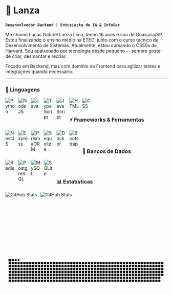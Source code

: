 # 👾 Lanza

**`Desenvolvedor Backend | Entusiasta de IA & InfoSec`**

Me chamo Lucas Gabriel Lanza Lima, tenho 16 anos e sou de Guaiçara/SP. Estou finalizando o ensino médio na ETEC, junto com o curso técnico de Desenvolvimento de Sistemas. Atualmente, estou cursando o CS50x de Harvard. Sou apaixonado por tecnologia desde pequeno -- sempre gostei de criar, desmontar e recriar.

Focado em Backend, mas com domínio de Frontend para agilizar testes e integrações quando necessário.

---
<!-- Linguagens e Framaeworks -->
### 🤖 Linguagens
<img 
    align="left" 
    alt="Python" 
    title="Python"
    width="30px" 
    style="padding-right: 10px; margin-bottom: 10px;" 
    src="https://cdn.jsdelivr.net/gh/devicons/devicon@latest/icons/python/python-original.svg" 
/>
<img 
    align="left" 
    alt="NodeJS"
    title="NodeJS" 
    width="30px" 
    style="padding-right: 10px; margin-bottom: 10px;" 
    src="https://cdn.jsdelivr.net/gh/devicons/devicon@latest/icons/nodejs/nodejs-original.svg" 
/>
<img 
    align="left" 
    alt="Java"
    title="Java" 
    width="30px" 
    style="padding-right: 10px; margin-bottom: 10px;" 
    src="https://cdn.jsdelivr.net/gh/devicons/devicon@latest/icons/java/java-original.svg" 
/>
<img 
    align="left" 
    alt="TypeScript"
    title="TypeScript" 
    width="30px" 
    style="padding-right: 10px; margin-bottom: 10px;" 
    src="https://cdn.jsdelivr.net/gh/devicons/devicon@latest/icons/typescript/typescript-original.svg" 
/>
<img 
    align="left" 
    alt="JavaScript" 
    title="JavaScript"
    width="30px" 
    style="padding-right: 10px; margin-bottom: 10px;" 
    src="https://cdn.jsdelivr.net/gh/devicons/devicon@latest/icons/javascript/javascript-original.svg" 
/>
<img 
    align="left" 
    alt="HTML"
    title="HTML" 
    width="30px" 
    style="padding-right: 10px; margin-bottom: 10px;" 
    src="https://cdn.jsdelivr.net/gh/devicons/devicon@latest/icons/html5/html5-original.svg" 
/>
<img  
    align="left" 
    alt="CSS" 
    title="CSS"
    width="30px" 
    style="padding-right: 10px; margin-bottom: 10px;" 
    src="https://cdn.jsdelivr.net/gh/devicons/devicon@latest/icons/css3/css3-original.svg" 
/>

<br/>
<br/>

### ⚡ Frameworks & Ferramentas
<img 
    align="left" 
    alt="NestJS" 
    title="NestJS"
    width="30px" 
    style="padding-right: 10px; margin-bottom: 10px;" 
    src="https://cdn.jsdelivr.net/gh/devicons/devicon@latest/icons/nestjs/nestjs-original.svg"          
/>
<img 
    align="left" 
    alt="Express" 
    title="Express"
    width="30px" 
    style="padding-right: 10px; margin-bottom: 10px;" 
    src="https://cdn.jsdelivr.net/gh/devicons/devicon@latest/icons/express/express-original.svg"
/>
<img 
    align="left" 
    alt="PrismaORM" 
    title="PrismaORM"
    width="30px" 
    style="padding-right: 10px; margin-bottom: 10px;" 
    src="https://cdn.jsdelivr.net/gh/devicons/devicon@latest/icons/prisma/prisma-original.svg"          
/>
<img 
    align="left" 
    alt="Sequelize" 
    title="Sequelize"
    width="30px" 
    style="padding-right: 10px; margin-bottom: 10px;" 
    src="https://cdn.jsdelivr.net/gh/devicons/devicon@latest/icons/sequelize/sequelize-original.svg"          
/>
<img 
    align="left" 
    alt="Docker"
    title="Docker" 
    width="30px" 
    style="padding-right: 10px; margin-bottom: 10px;" 
    src="https://cdn.jsdelivr.net/gh/devicons/devicon@latest/icons/docker/docker-original.svg"
/>
<img 
    align="left" 
    alt="Bootstrap"
    title="Bootstrap" 
    width="30px" 
    style="padding-right: 10px; margin-bottom: 10px;" 
    src="https://cdn.jsdelivr.net/gh/devicons/devicon@latest/icons/bootstrap/bootstrap-original.svg" 
/>

<br/>
<br/>


### 💾 Bancos de Dados
<img 
    align="left" 
    alt="Redis" 
    title="Redis"
    width="30px" 
    style="padding-right: 10px; margin-bottom: 10px;" 
    src="https://cdn.jsdelivr.net/gh/devicons/devicon@latest/icons/redis/redis-original.svg" 
/>
<img 
    align="left" 
    alt="PostgreSQL"
    title="PostgreSQL" 
    width="30px" 
    style="padding-right: 10px; margin-bottom: 10px;" 
    src="https://cdn.jsdelivr.net/gh/devicons/devicon@latest/icons/postgresql/postgresql-original.svg" 
/>
<img 
    align="left" 
    alt="MySQL"
    title="MySQL" 
    width="30px" 
    style="padding-right: 10px; margin-bottom: 10px;" 
    src="https://cdn.jsdelivr.net/gh/devicons/devicon@latest/icons/mysql/mysql-original.svg"
/>
<img 
    align="left" 
    alt="SQLite"
    title="SQLite" 
    width="30px" 
    style="padding-right: 10px; margin-bottom: 10px;" 
    src="https://cdn.jsdelivr.net/gh/devicons/devicon@latest/icons/sqlite/sqlite-original.svg"
/>

<br/>
<br/>

### 📊 Estatísticas

<p>
  <img 
    align="left" 
    alt="GitHub Stats" 
    height="200" 
    style="padding-right: 10px;" 
    src="https://github-readme-stats.vercel.app/api?username=LanzaDev&show_icons=true&theme=midnight-purple&include_all_commits=true&locale=pt-br" 
  />

<img 
      align="left" 
      alt="GitHub Stats" 
      height="200" 
      src="https://github-readme-stats.vercel.app/api/top-langs/?username=LanzaDev&theme=midnight-purple&layout=compact&custom_title=Tecnologias&langs_count=99" 
  />

</p>

<picture align="center">
  <source media="(prefers-color-scheme: dark)" srcset="https://raw.githubusercontent.com/mari4souza/mari4souza/output/github-contribution-grid-snake-dark.svg">
  <source media="(prefers-color-scheme: light)" srcset="https://raw.githubusercontent.com/mari4souza/mari4souza/output/github-contribution-grid-snake-dark.svg">
  <img align="center" alt="github contribution grid snake animation" src="https://raw.githubusercontent.com/mari4souza/mari4souza/output/github-contribution-grid-snake.svg">
</picture>
